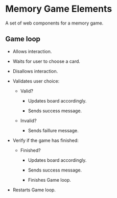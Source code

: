# Memory Game Elements

A set of web components for a memory game.


## Game loop

* Allows interaction.

* Waits for user to choose a card.

* Disallows interaction.

* Validates user choice:

  * Valid?

    * Updates board accordingly.

    * Sends success message.

  * Invalid?

    * Sends faillure message.

* Verify if the game has finished:

  * Finished?

    * Updates board accordingly.

    * Sends success message.

    * Finishes Game loop.

* Restarts Game loop.
